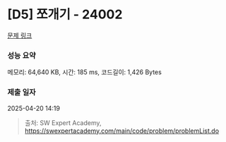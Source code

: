 # [D5] 쪼개기 - 24002 

[문제 링크](https://swexpertacademy.com/main/code/problem/problemDetail.do?contestProbId=AZVqP0x6A0nHBIOy) 

### 성능 요약

메모리: 64,640 KB, 시간: 185 ms, 코드길이: 1,426 Bytes

### 제출 일자

2025-04-20 14:19



> 출처: SW Expert Academy, https://swexpertacademy.com/main/code/problem/problemList.do
